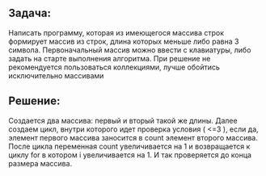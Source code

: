 ## Задача: 
Написать программу, которая из имеющегося массива строк формирует массив из строк, длина которых меньше либо равна 3 символа. Первоначальный массив можно ввести с клавиатуры, либо задать на старте выполнения алгоритма. При решение не рекомендуется пользоваться коллекциями, лучше обойтись исключительно массивами

## Решение:
  Создается два массива: первый и вторый такой же длины. Далее создаем цикл, внутри которого идет проверка условия ( <=3 ), если да, элемент первого массива заносится в count элемент второго массива.  После цикла переменная  count увеличивается на 1 и возвращается к циклу for в котором i увеличивается на 1. И так проверяется до конца размера массива.